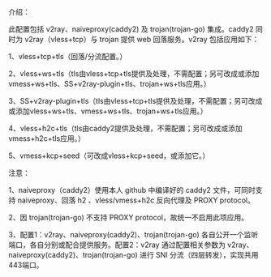 介绍：

此配置包括 v2ray、naiveproxy(caddy2) 及 trojan(trojan-go) 集成。caddy2 同时为 v2ray（vless+tcp）与 trojan 提供 web 回落服务。v2ray 包括应用如下：

1、vless+tcp+tls（回落/分流配置。）

2、vless+ws+tls（tls由vless+tcp+tls提供及处理，不需配置；另可改成或添加vmess+ws+tls、SS+v2ray-plugin+tls、trojan+ws+tls应用。）

3、SS+v2ray-plugin+tls（tls由vless+tcp+tls提供及处理，不需配置；另可改成或添加vless+ws+tls、vmess+ws+tls、trojan+ws+tls应用。）

4、vless+h2c+tls（tls由caddy2提供及处理，不需配置；另可改成或添加vmess+h2c+tls应用。）

5、vmess+kcp+seed（可改成vless+kcp+seed，或添加它。）

注意：

1、naiveproxy（caddy2）使用本人 github 中编译好的 caddy2 文件，可同时支持 naiveproxy、回落 h2 、vless/vmess+h2c 反向代理及 PROXY protocol。

2、因 trojan(trojan-go) 不支持 PROXY protocol，故统一不启用此项应用。

3、配置1：v2ray、naiveproxy(caddy2)、trojan(trojan-go) 各自公开一个监听端口，各自分别或配合提供服务。配置2：v2ray 通过配置相关参数为 v2ray、naiveproxy(caddy2)、trojan(trojan-go) 进行 SNI 分流（四层转发），实现共用443端口。
